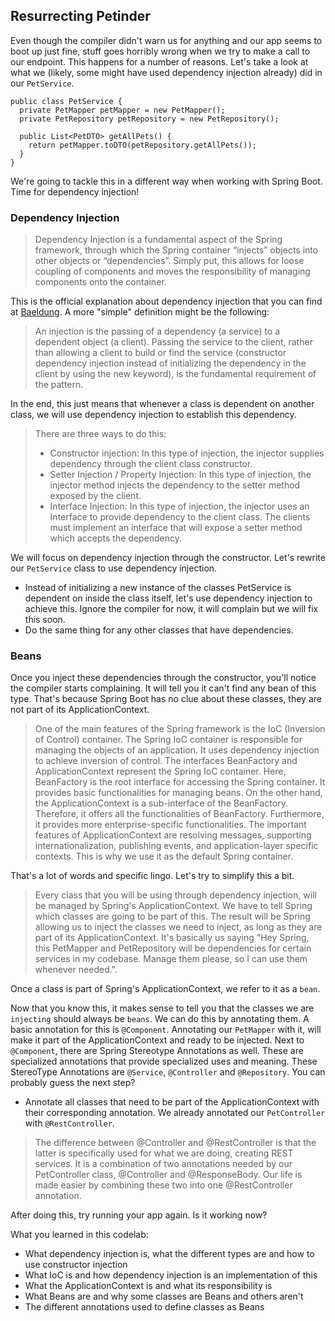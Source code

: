 ## Resurrecting Petinder

Even though the compiler didn't warn us for anything and our app seems to boot up just fine, stuff goes horribly wrong when we try to make a call to our endpoint. This happens for a number of reasons. Let's take a look at what we (likely, some might have used dependency injection already) did in our ``PetService``.

```
public class PetService {
  private PetMapper petMapper = new PetMapper();
  private PetRepository petRepository = new PetRepository();

  public List<PetDTO> getAllPets() {
    return petMapper.toDTO(petRepository.getAllPets());
  }
}
```
We're going to tackle this in a different way when working with Spring Boot. Time for dependency injection!

### Dependency Injection

> Dependency Injection is a fundamental aspect of the Spring framework, through which the Spring container “injects” objects into other objects or “dependencies”. Simply put, this allows for loose coupling of components and moves the responsibility of managing components onto the container.

This is the official explanation about dependency injection that you can find at [Baeldung](https://www.baeldung.com/spring-dependency-injection#:~:text=Dependency%20Injection%20is%20a%20fundamental,managing%20components%20onto%20the%20container.). A more "simple" definition might be the following:

> An injection is the passing of a dependency (a service) to a dependent object (a client). Passing the service to the client, rather than allowing a client to build or find the service (constructor dependency injection instead of initializing the dependency in the client by using the new keyword), is the fundamental requirement of the pattern.

In the end, this just means that whenever a class is dependent on another class, we will use dependency injection to establish this dependency. 

> There are three ways to do this:
> * Constructor injection: In this type of injection, the injector supplies dependency through the client class constructor.
> * Setter Injection / Property Injection: In this type of injection, the injector method injects the dependency to the setter method exposed by the client.
> * Interface Injection: In this type of injection, the injector uses an Interface to provide dependency to the client class. The clients must implement an interface that will expose a setter method which accepts the dependency.

We will focus on dependency injection through the constructor. Let's rewrite our ``PetService`` class to use dependency injection.

* Instead of initializing a new instance of the classes PetService is dependent on inside the class itself, let's use dependency injection to achieve this. Ignore the compiler for now, it will complain but we will fix this soon.
* Do the same thing for any other classes that have dependencies.

### Beans

Once you inject these dependencies through the constructor, you'll notice the compiler starts complaining. It will tell you it can't find any bean of this type. That's because Spring Boot has no clue about these classes, they are not part of its ApplicationContext.

> One of the main features of the Spring framework is the IoC (Inversion of Control) container. The Spring IoC container is responsible for managing the objects of an application. It uses dependency injection to achieve inversion of control.
The interfaces BeanFactory and ApplicationContext represent the Spring IoC container. Here, BeanFactory is the root interface for accessing the Spring container. It provides basic functionalities for managing beans.
On the other hand, the ApplicationContext is a sub-interface of the BeanFactory. Therefore, it offers all the functionalities of BeanFactory.
Furthermore, it provides more enterprise-specific functionalities. The important features of ApplicationContext are resolving messages, supporting internationalization, publishing events, and application-layer specific contexts. This is why we use it as the default Spring container.

That's a lot of words and specific lingo. Let's try to simplify this a bit.

> Every class that you will be using through dependency injection, will be managed by Spring's ApplicationContext. We have to tell Spring which classes are going to be part of this. The result will be Spring allowing us to inject the classes we need to inject, as long as they are part of its ApplicationContext. It's basically us saying "Hey Spring, this PetMapper and PetRepository
> will be dependencies for certain services in my codebase. Manage them please, so I can use them whenever needed.".

Once a class is part of Spring's ApplicationContext, we refer to it as a ``bean``.

Now that you know this, it makes sense to tell you that the classes we are ``injecting`` should always be ``beans``. We can do this by annotating them. A basic annotation for this is ``@Component``. Annotating our ``PetMapper`` with it, will make it part of the ApplicationContext and
ready to be injected. Next to ``@Component``, there are Spring Stereotype Annotations as well. These are specialized annotations that provide specialized uses and meaning. These StereoType Annotations are ``@Service``, ``@Controller`` and ``@Repository``. You can probably guess the next step?

* Annotate all classes that need to be part of the ApplicationContext with their corresponding annotation. We already annotated our ``PetController`` with ``@RestController``.

> The difference between @Controller and @RestController is that the latter is specifically used for what we are doing, creating REST services. It is a combination of two annotations needed by our PetController class, @Controller and @ResponseBody. Our life is made easier by combining these two into one @RestController annotation.

After doing this, try running your app again. Is it working now?

What you learned in this codelab:
* What dependency injection is, what the different types are and how to use constructor injection
* What IoC is and how dependency injection is an implementation of this
* What the ApplicationContext is and what its responsibility is
* What Beans are and why some classes are Beans and others aren't
* The different annotations used to define classes as Beans
